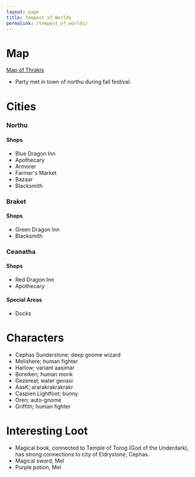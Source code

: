 ```yaml
---
layout: page
title: Tempest of Worlds
permalink: /tempest_of_worlds/
---
```

# Map
[Map of Thrakis](/assets/Thrakis.jpg)
- Party met in town of northu during fall festival. 

# Cities

### Northu
#### Shops
- Blue Dragon Inn
- Apothecary
- Armorer
- Farmer's Market
- Bazaar
- Blacksmith

### Braket
#### Shops
- Green Dragon Inn
- Blacksmith


### Ceanatha
#### Shops
- Red Dragon Inn
- Apothecary
#### Special Areas
- Docks


# Characters
- Cephas Sunderstone; deep gnome wizard
- Melishere; human fighter
- Harlow; variant aasimar
- Boreiken; human monk
- Gezereal; water genasi 
- AaaK; ararakrakrakrakr
- Caspien Lightfoot; bunny
- Oren; auto-gnome
- Griffith; human fighter

# Interesting Loot
- Magical book, connected to Temple of Torog (God of the Underdark), has strong connections to city of Eldrystone, Cephas.
- Magical sword, Mel
- Purple potion, Mel


